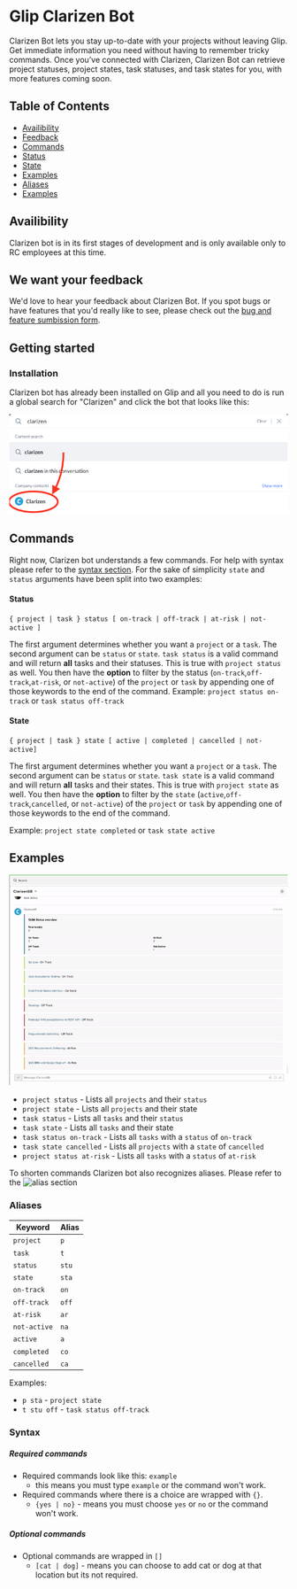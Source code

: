 # Glip Clarizen Bot

Clarizen Bot lets you stay up-to-date with your projects without leaving Glip. Get immediate information you need without having to remember tricky commands.
Once you’ve connected with Clarizen, Clarizen Bot can retrieve project statuses, project states, task statuses, and task states for you, with more features coming soon.

## Table of Contents

-   [Availibility](#Availibility)
-   [Feedback](#We-want-your-feedback)
-   [Commands](#Commands)
-   [Status](#Status)
-   [State](#State)
-   [Examples](#Examples)
-   [Aliases](#Aliases)
-   [Examples](#Syntax)

## Availibility

Clarizen bot is in its first stages of development and is only available only to RC employees at this time.

## We want your feedback

We'd love to hear your feedback about Clarizen Bot. If you spot bugs or have features that you'd really like to see, please check out the [bug and feature sumbission form](https://forms.gle/KKYKVVoxUN5z32dY7).

## Getting started

### Installation

Clarizen bot has already been installed on Glip and all you need to do is run a global search for "Clarizen" and click the bot that looks like this:

![Global Search screenshot](images/search.png)

## Commands

Right now, Clarizen bot understands a few commands. For help with syntax please refer to the [syntax section](#Syntax). For the sake of simplicity `state` and `status` arguments have been split into two examples:

#### Status

```
{ project | task } status [ on-track | off-track | at-risk | not-active ]
```

The first argument determines whether you want a `project` or a `task`. The second argument can be `status` or `state`. `task status` is a valid command and will return **all** tasks and their statuses. This is true with `project status` as well.
You then have the **option** to filter by the status (`on-track`,`off-track`,`at-risk`, or `not-active`) of the `project` or `task` by appending one of those keywords to the end of the command. Example: `project status on-track` or `task status off-track`

#### State

```
{ project | task } state [ active | completed | cancelled | not-active]
```

The first argument determines whether you want a `project` or a `task`. The second argument can be `status` or `state`. `task state` is a valid command and will return **all** tasks and their states. This is true with `project state` as well.
You then have the **option** to filter by the `state` (`active`,`off-track`,`cancelled`, or `not-active`) of the `project` or `task` by appending one of those keywords to the end of the command.

Example: `project state completed` or `task state active`

## Examples

![](images/example.gif)

-   `project status` - Lists all `projects` and their `status`
-   `project state` - Lists all `projects` and their state
-   `task status` - Lists all `tasks` and their `status`
-   `task state` - Lists all `tasks` and their state
-   `task status on-track` - Lists all `tasks` with a `status` of `on-track`
-   `task state cancelled` - Lists all `projects` with a `state` of `cancelled`
-   `project status at-risk` - Lists all `tasks` with a `status` of `at-risk`

To shorten commands Clarizen bot also recognizes aliases. Please refer to the ![alias section](#Aliases)

### Aliases

| Keyword      | Alias |
| ------------ | ----- |
| `project`    | `p`   |
| `task`       | `t`   |
| `status`     | `stu` |
| `state`      | `sta` |
| `on-track`   | `on`  |
| `off-track`  | `off` |
| `at-risk`    | `ar`  |
| `not-active` | `na`  |
| `active`     | `a`   |
| `completed`  | `co`  |
| `cancelled`  | `ca`  |

Examples:

-   `p sta` - `project state`
-   `t stu off` - `task status off-track`

### Syntax

##### Required commands

-   Required commands look like this: `example`
    -   this means you must type `example` or the command won't work.
-   Required commands where there is a choice are wrapped with `{}`.
    -   `{yes | no}` - means you must choose `yes` or `no` or the command won't work.

##### Optional commands

-   Optional commands are wrapped in `[]`
    -   `[cat | dog]` - means you can choose to add cat or dog at that location but its not required.
